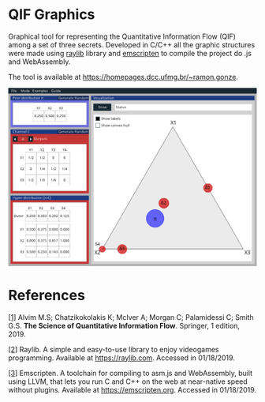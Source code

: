 # QIF Graphics
Graphical tool for representing the Quantitative Information Flow (QIF) among a set of three secrets.
Developed in C/C++ all the graphic structures were made using [raylib](https://raylib.com) library and [emscripten](https://emscripten.org) to compile the project do .js and WebAssembly.

The tool is available at https://homepages.dcc.ufmg.br/~ramon.gonze.

![qifscreen](images/qifscreen.png)

# References
[[1]](https://www.springer.com/us/book/9783319961293) Alvim M.S; Chatzikokolakis K; McIver A; Morgan C; Palamidessi C; Smith G.S. **The Science of Quantitative Information Flow**. Springer, 1 edition, 2019.

[[2]](https://raylib.com) Raylib. A simple and easy-to-use library to enjoy videogames programming. Available at https://raylib.com. Accessed in 01/18/2019.

[[3]](https://emscripten.org) Emscripten. A toolchain for compiling to asm.js and WebAssembly, built using LLVM, that lets you run C and C++ on the web at near-native speed without plugins. Available at https://emscripten.org. Accessed in 01/18/2019.
